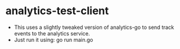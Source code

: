 # analytics-test-client

- This uses a slightly tweaked version of analytics-go to send track events to the analytics service.
- Just run it using: go run main.go
